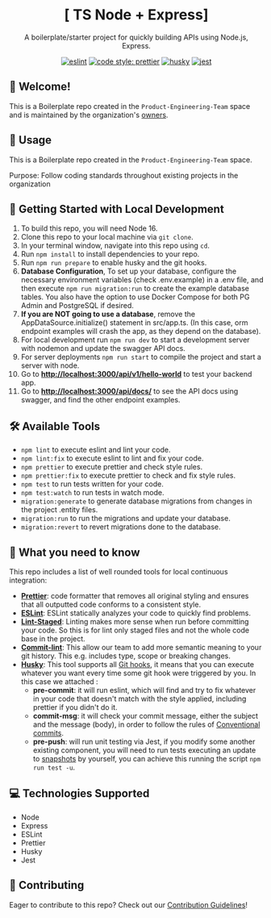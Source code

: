 <div align="center">

# [ TS Node + Express]

A boilerplate/starter project for quickly building APIs using Node.js, Express.
</div>



<div align="center">

[![eslint](https://img.shields.io/badge/Lint-ESLint-blueviolet)](https://github.com/eslint/eslint)
[![code style: prettier](https://img.shields.io/badge/code_style-prettier-ff69b4.svg?style=shield)](https://github.com/prettier/prettier)
[![husky](https://img.shields.io/badge/Git%20Hooks-Husky-lightgrey)](https://github.com/typicode/husky)
[![jest](https://img.shields.io/badge/Unit%20Testing-Jest-success)](https://github.com/facebook/jest)
</div>

## 👋 Welcome!

This is a Boilerplate repo created in the `Product-Engineering-Team` space and is
maintained by the organization's
[owners](https://github.com/orgs/Product-Engineering-Team/people?query=role%3Aowner).

[//]: # 'Usage'

## 📘 Usage

This is a Boilerplate repo created in the `Product-Engineering-Team` space.

Purpose: Follow coding standards throughout existing projects in the organization

[//]: # 'Local Development'

## 🚀 Getting Started with Local Development

1. To build this repo, you will need Node 16.
2. Clone this repo to your local machine via `git clone`.
3. In your terminal window, navigate into this repo using `cd`.
4. Run `npm install` to install dependencies to your repo.
5. Run `npm run prepare` to enable husky and the git hooks.
6. **Database Configuration**, To set up your database, configure the necessary environment variables (check .env.example) in a .env file, and then execute `npm run migration:run` to create the example database tables. You also have the option to use Docker Compose for both PG Admin and PostgreSQL if desired.
9. **If you are **NOT** going to use a database**, remove the AppDataSource.initialize() statement in src/app.ts. (In this case, orm endpoint examples will crash the app, as they depend on the database).
10. For local development run `npm run dev` to start a development server with nodemon and update the swagger API docs.
11. For server deployments `npm run start` to compile the project and start a server with node.
12. Go to **[http://localhost:3000/api/v1/hello-world](http://localhost:3000/api/v1/hello-world)** to test your backend app.
13. Go to **[http://localhost:3000/api/docs/](http://localhost:3000/api/docs/)** to see the API docs using swagger, and find the other endpoint examples.

## 🛠️ Available Tools
- `npm lint` to execute eslint and lint your code.
- `npm lint:fix` to execute eslint to lint and fix your code.
- `npm prettier` to execute prettier and check style rules.
- `npm prettier:fix` to execute prettier to check and fix style rules.
- `npm test` to run tests written for your code.
- `npm test:watch` to run tests in watch mode.
- `migration:generate` to generate database migrations from changes in the project .entity files.
- `migration:run` to run the migrations and update your database.
- `migration:revert` to revert migrations done to the database.

## 👀 What you need to know

This repo includes a list of well rounded tools for local continuous integration:

- **[Prettier](https://prettier.io/)**: code formatter that removes all original styling and ensures that all outputted code conforms to a consistent style.
- **[ESLint](https://eslint.org/)**: ESLint statically analyzes your code to quickly find problems.
- **[Lint-Staged](https://github.com/okonet/lint-staged)**: Linting makes more sense when run before committing your code. So this is for lint only staged files and not the whole code base in the project.
- **[Commit-lint](https://commitlint.js.org/)**: This allow our team to add more semantic meaning to your git history. This e.g. includes type, scope or breaking changes.
- **[Husky](https://typicode.github.io/husky/#/)**: This tool supports all [Git hooks](https://git-scm.com/docs/githooks), it means that you can execute whatever you want every time some git hook were triggered by you. In this case we attached :
  - **pre-commit**: it will run eslint, which will find and try to fix whatever in your code that doesn't match with the style applied, including prettier if you didn't do it.
  - **commit-msg**: it will check your commit message, either the subject and the message (body), in order to follow the rules of [Conventional commits](https://www.conventionalcommits.org/en/v1.0.0/#summary).
  - **pre-push**: will run unit testing via Jest, if you modify some another existing component, you will need to run tests executing an update to [snapshots](https://jestjs.io/docs/snapshot-testing) by yourself, you can achieve this running the script `npm run test -u`.

## 💻 Technologies Supported

- Node
- Express
- ESLint
- Prettier
- Husky
- Jest

[//]: # 'Contributing'

## 🤝 Contributing

Eager to contribute to this repo? Check out our
[Contribution Guidelines](./CONTRIBUTING.md)!

